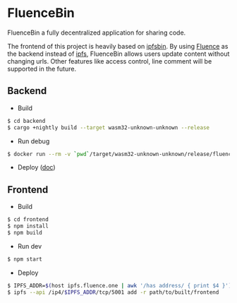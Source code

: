 # FluenceBin

FluenceBin a fully decentralized application for sharing code.

The frontend of this project is heavily based on [ipfsbin](https://github.com/victorb/ipfsbin). By using [Fluence](https://fluence.network/) as the backend instead of [ipfs](https://ipfs.io/), FluenceBin allows users update content without changing urls. Other features like access control, line comment will be supported in the future.

## Backend

- Build

```bash
$ cd backend
$ cargo +nightly build --target wasm32-unknown-unknown --release
```

- Run debug

```bash
$ docker run --rm -v `pwd`/target/wasm32-unknown-unknown/release/fluencebin.wasm:/code/code.wasm -p 30000:30000 fluencelabs/frun
```

- Deploy ([doc](https://fluence.dev/docs/publishing-a-backend-app))

## Frontend

- Build

```bash
$ cd frontend
$ npm install
$ npm build
```

- Run dev

```bash
$ npm start
```

- Deploy

```bash
$ IPFS_ADDR=$(host ipfs.fluence.one | awk '/has address/ { print $4 }')
$ ipfs --api /ip4/$IPFS_ADDR/tcp/5001 add -r path/to/built/frontend
```

